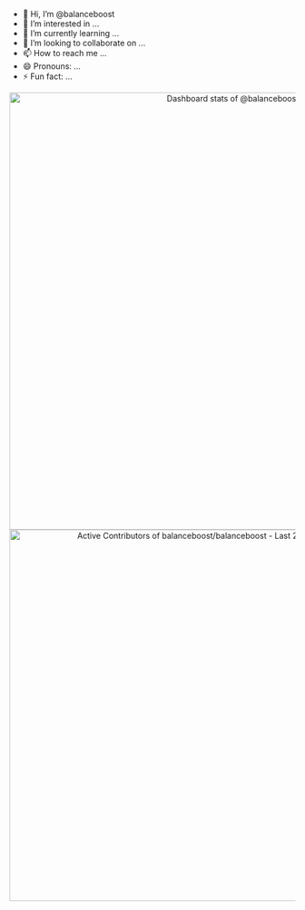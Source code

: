 - 👋 Hi, I’m @balanceboost
- 👀 I’m interested in ...
- 🌱 I’m currently learning ...
- 💞️ I’m looking to collaborate on ...
- 📫 How to reach me ...
- 😄 Pronouns: ...
- ⚡ Fun fact: ...

<!-- Copy-paste in your Readme.md file -->

<a href="https://next.ossinsight.io/widgets/official/compose-user-dashboard-stats?user_id=184087631" target="_blank" style="display: block" align="center">
  <picture>
    <source media="(prefers-color-scheme: dark)" srcset="https://next.ossinsight.io/widgets/official/compose-user-dashboard-stats/thumbnail.png?user_id=184087631&image_size=auto&color_scheme=dark" width="771" height="auto">
    <img alt="Dashboard stats of @balanceboost" src="https://next.ossinsight.io/widgets/official/compose-user-dashboard-stats/thumbnail.png?user_id=184087631&image_size=auto&color_scheme=light" width="771" height="auto">
  </picture>
</a>

<!-- Made with [OSS Insight](https://ossinsight.io/) -->

<a href="https://next.ossinsight.io/widgets/official/compose-recent-active-contributors?repo_id=870046991&limit=30" target="_blank" style="display: block" align="center">
  <picture>
    <source media="(prefers-color-scheme: dark)" srcset="https://next.ossinsight.io/widgets/official/compose-recent-active-contributors/thumbnail.png?repo_id=870046991&limit=30&image_size=auto&color_scheme=dark" width="655" height="auto">
    <img alt="Active Contributors of balanceboost/balanceboost - Last 28 days" src="https://next.ossinsight.io/widgets/official/compose-recent-active-contributors/thumbnail.png?repo_id=870046991&limit=30&image_size=auto&color_scheme=light" width="655" height="auto">
  </picture>
</a>

<!-- Made with [OSS Insight](https://ossinsight.io/) -->
